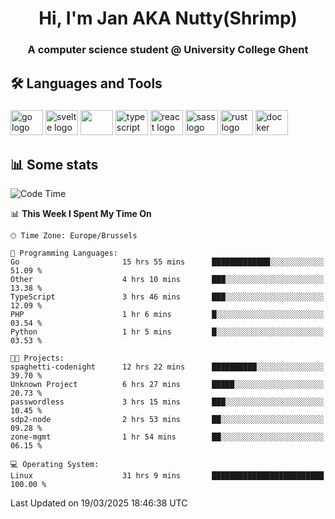 <h1 align="center">Hi, I'm Jan AKA Nutty(Shrimp)</h1>
<h3 align="center">A computer science student @ University College Ghent</h3>

<h2 align="left">🛠️ Languages and Tools</h2>

###

<div align="left">
  <img src="https://cdn.jsdelivr.net/gh/devicons/devicon/icons/go/go-original.svg" height="40" width="52" alt="go logo"  />
  <img src="https://cdn.jsdelivr.net/gh/devicons/devicon@latest/icons/svelte/svelte-original.svg"  height="40" width="52" alt="svelte logo" />
  <img src="https://cdn.jsdelivr.net/gh/devicons/devicon@latest/icons/tailwindcss/tailwindcss-original.svg" height="40" width="52" />
  <img src="https://cdn.jsdelivr.net/gh/devicons/devicon/icons/typescript/typescript-original.svg" height="40" width="52" alt="typescript logo"  />
  <img src="https://cdn.jsdelivr.net/gh/devicons/devicon/icons/react/react-original.svg" height="40" width="52" alt="react logo"  />
  <img src="https://cdn.jsdelivr.net/gh/devicons/devicon/icons/sass/sass-original.svg" height="40" width="52" alt="sass logo"  />
  <img src="https://cdn.jsdelivr.net/gh/devicons/devicon@latest/icons/rust/rust-original.svg" height="40" width="52" alt="rust logo" />
  <img src="https://cdn.jsdelivr.net/gh/devicons/devicon/icons/docker/docker-original.svg" height="40" width="52" alt="docker logo"  />
</div>

<h2>📊 Some stats</h2>

<!--START_SECTION:waka-->
![Code Time](http://img.shields.io/badge/Code%20Time-5%2C764%20hrs%2016%20mins-blue)

📊 **This Week I Spent My Time On** 

```text
🕑︎ Time Zone: Europe/Brussels

💬 Programming Languages: 
Go                       15 hrs 55 mins      █████████████░░░░░░░░░░░░   51.09 % 
Other                    4 hrs 10 mins       ███░░░░░░░░░░░░░░░░░░░░░░   13.38 % 
TypeScript               3 hrs 46 mins       ███░░░░░░░░░░░░░░░░░░░░░░   12.09 % 
PHP                      1 hr 6 mins         █░░░░░░░░░░░░░░░░░░░░░░░░   03.54 % 
Python                   1 hr 5 mins         █░░░░░░░░░░░░░░░░░░░░░░░░   03.53 % 

🐱‍💻 Projects: 
spaghetti-codenight      12 hrs 22 mins      ██████████░░░░░░░░░░░░░░░   39.70 % 
Unknown Project          6 hrs 27 mins       █████░░░░░░░░░░░░░░░░░░░░   20.73 % 
passwordless             3 hrs 15 mins       ███░░░░░░░░░░░░░░░░░░░░░░   10.45 % 
sdp2-node                2 hrs 53 mins       ██░░░░░░░░░░░░░░░░░░░░░░░   09.28 % 
zone-mgmt                1 hr 54 mins        ██░░░░░░░░░░░░░░░░░░░░░░░   06.15 % 

💻 Operating System: 
Linux                    31 hrs 9 mins       █████████████████████████   100.00 % 
```


 Last Updated on 19/03/2025 18:46:38 UTC
<!--END_SECTION:waka-->

